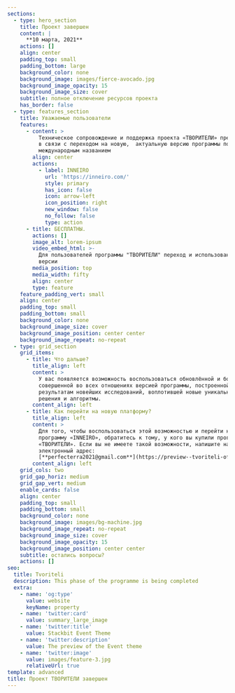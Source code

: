 ```yaml
---
sections:
  - type: hero_section
    title: Проект завершен
    content: |
      **10 марта, 2021**
    actions: []
    align: center
    padding_top: small
    padding_bottom: large
    background_color: none
    background_image: images/fierce-avocado.jpg
    background_image_opacity: 15
    background_image_size: cover
    subtitle: полное отключение ресурсов проекта
    has_border: false
  - type: features_section
    title: Уважаемые пользователи
    features:
      - content: >
          Техническое сопровождение и поддержка проекта «ТВОРИТЕЛИ» прекращается
          в связи с переходом на новую,  актуальную версию программы под
          международным названием
        align: center
        actions:
          - label: INNEIRO
            url: 'https://inneiro.com/'
            style: primary
            has_icon: false
            icon: arrow-left
            icon_position: right
            new_window: false
            no_follow: false
            type: action
      - title: БЕСПЛАТНЫ.
        actions: []
        image_alt: lorem-ipsum
        video_embed_html: >-
          Для пользователей программы "ТВОРИТЕЛИ" переход и использование новой
          версии
        media_position: top
        media_width: fifty
        align: center
        type: feature
    feature_padding_vert: small
    align: center
    padding_top: small
    padding_bottom: small
    background_color: none
    background_image_size: cover
    background_image_position: center center
    background_image_repeat: no-repeat
  - type: grid_section
    grid_items:
      - title: Что дальше?
        title_align: left
        content: >
          У вас появляется возможность воспользоваться обновлённой и более
          совершенной во всех отношениях версией программы, построенной по
          результатам новейших исследований, воплотившей новые уникальные
          решения и алгоритмы.
        content_align: left
      - title: Как перейти на новую платформу?
        title_align: left
        content: >
          Для того, чтобы воспользоваться этой возможностью и перейти на
          программу «INNEIRO», обратитесь к тому, у кого вы купили программу
          «ТВОРИТЕЛИ». Если вы не имеете такой возможности, напишите нам на
          электронный адрес:
          [**perfecterra2021@gmail.com**](https://preview--tvoriteli-off-0af20.stackbit.dev/perfecterra2021@gmail.com)
        content_align: left
    grid_cols: two
    grid_gap_horiz: medium
    grid_gap_vert: medium
    enable_cards: false
    align: center
    padding_top: small
    padding_bottom: small
    background_color: none
    background_image: images/bg-machine.jpg
    background_image_repeat: no-repeat
    background_image_size: cover
    background_image_opacity: 15
    background_image_position: center center
    subtitle: остались вопросы?
    actions: []
seo:
  title: Tvoriteli
  description: This phase of the programme is being completed
  extra:
    - name: 'og:type'
      value: website
      keyName: property
    - name: 'twitter:card'
      value: summary_large_image
    - name: 'twitter:title'
      value: Stackbit Event Theme
    - name: 'twitter:description'
      value: The preview of the Event theme
    - name: 'twitter:image'
      value: images/feature-3.jpg
      relativeUrl: true
template: advanced
title: Проект ТВОРИТЕЛИ завершен
---
```

